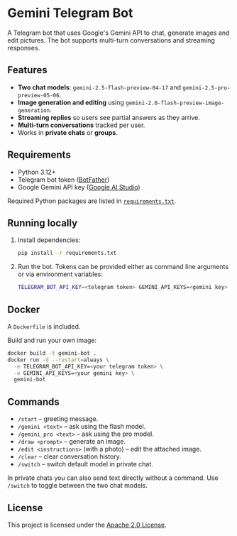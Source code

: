 # Gemini Telegram Bot

A Telegram bot that uses Google's Gemini API to chat, generate images and edit pictures. The bot supports multi-turn conversations and streaming responses.

## Features

- **Two chat models**: `gemini-2.5-flash-preview-04-17` and `gemini-2.5-pro-preview-05-06`.
- **Image generation and editing** using `gemini-2.0-flash-preview-image-generation`.
- **Streaming replies** so users see partial answers as they arrive.
- **Multi-turn conversations** tracked per user.
- Works in **private chats** or **groups**.

## Requirements

- Python 3.12+
- Telegram bot token ([BotFather](https://t.me/BotFather))
- Google Gemini API key ([Google AI Studio](https://makersuite.google.com/app/apikey))

Required Python packages are listed in [`requirements.txt`](requirements.txt).

## Running locally

1. Install dependencies:
   ```bash
   pip install -r requirements.txt
   ```
2. Run the bot. Tokens can be provided either as command line arguments or via environment variables:
   ```bash
   TELEGRAM_BOT_API_KEY=<telegram token> GEMINI_API_KEYS=<gemini key> python main.py
   ```

## Docker

A `Dockerfile` is included.

Build and run your own image:
```bash
docker build -t gemini-bot .
docker run -d --restart=always \
  -e TELEGRAM_BOT_API_KEY=<your telegram token> \
  -e GEMINI_API_KEYS=<your gemini key> \
  gemini-bot
```

## Commands

- `/start` – greeting message.
- `/gemini <text>` – ask using the flash model.
- `/gemini_pro <text>` – ask using the pro model.
- `/draw <prompt>` – generate an image.
- `/edit <instructions>` (with a photo) – edit the attached image.
- `/clear` – clear conversation history.
- `/switch` – switch default model in private chat.

In private chats you can also send text directly without a command. Use `/switch` to toggle between the two chat models.

## License

This project is licensed under the [Apache 2.0 License](LICENSE).
